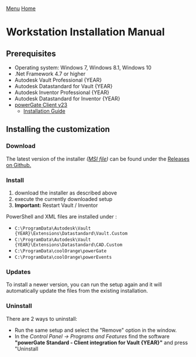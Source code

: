 [Menu](../README.md) [Home](./home.md)
# Workstation Installation Manual

## Prerequisites

+ Operating system: Windows 7, Windows 8.1, Windows 10
+ .Net Framework 4.7 or higher
+ Autodesk Vault Professional {YEAR}
+ Autodesk Datastandard for Vault {YEAR}
+ Autodesk Inventor Professional {YEAR}
+ Autodesk Datastandard for Inventor {YEAR}
+ [powerGate Client v23](http://download.coolorange.com/)
  + [Installation Guide](https://www.coolorange.com/wiki/doku.php?id=powergate:installation)

## Installing the customization

### Download

The latest version of the installer _([MSI file](https://docs.microsoft.com/en-us/windows/desktop/msi/windows-installer-portal))_ can be found under the [Releases on Github.](https://github.com/coolOrangeProjects/{REPO_NAME}/releases)

### Install

1. download the installer as described above
1. execute the currently downloaded setup
1. **Important:** Restart Vault / Inventor

PowerShell and XML files are installed under :
+ `C:\ProgramData\Autodesk\Vault {YEAR}\Extensions\Datastandard\Vault.Custom`
+ `C:\ProgramData\Autodesk\Vault {YEAR}\Extensions\Datastandard\CAD.Custom`
+ `C:\ProgramData\coolOrange\powerGate`
+ `C:\ProgramData\coolOrange\powerEvents`

### Updates

To install a newer version, you can run the setup again and it will automatically update the files from the existing installation.

### Uninstall

There are 2 ways to uninstall:
+ Run the same setup and select the "Remove" option in the window.
+ In the _Control Panel -> Programs and Features_ find the software **"powerGate Standard - Client integration for Vault {YEAR}"** and press "Uninstall
